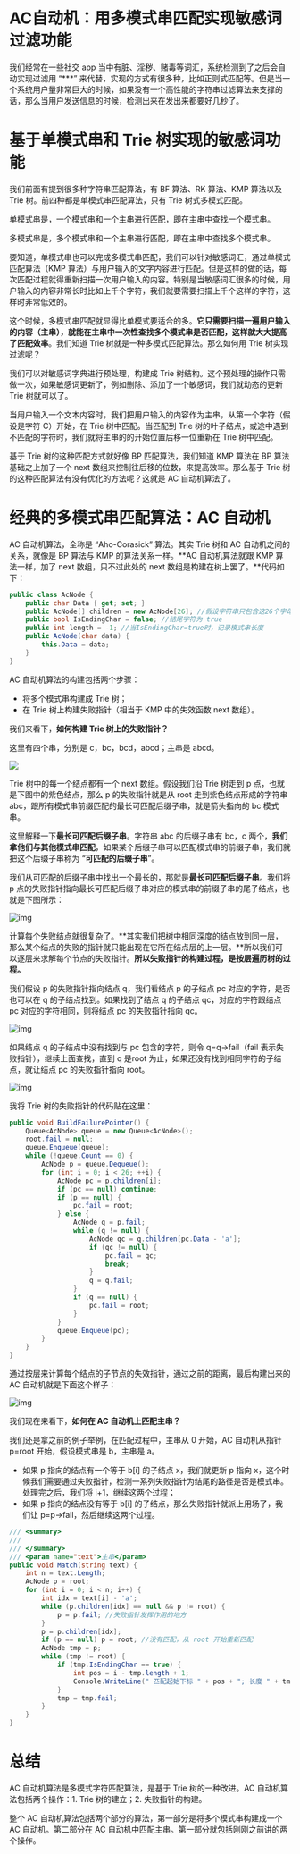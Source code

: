 # AC自动机：用多模式串匹配实现敏感词过滤功能

我们经常在一些社交 app 当中有脏、淫秽、赌毒等词汇，系统检测到了之后会自动实现过滤用 “***” 来代替，实现的方式有很多种，比如正则式匹配等。但是当一个系统用户量非常巨大的时候，如果没有一个高性能的字符串过滤算法来支撑的话，那么当用户发送信息的时候，检测出来在发出来都要好几秒了。

# 基于单模式串和 Trie 树实现的敏感词功能

我们前面有提到很多种字符串匹配算法，有 BF 算法、RK 算法、KMP 算法以及 Trie 树。前四种都是单模式串匹配算法，只有 Trie 树式多模式匹配。

单模式串是，一个模式串和一个主串进行匹配，即在主串中查找一个模式串。

多模式串是，多个模式串和一个主串进行匹配，即在主串中查找多个模式串。

要知道，单模式串也可以完成多模式串匹配，我们可以针对敏感词汇，通过单模式匹配算法（KMP 算法）与用户输入的文字内容进行匹配。但是这样的做的话，每次匹配过程就得重新扫描一次用户输入的内容。特别是当敏感词汇很多的时候，用户输入的内容非常长时比如上千个字符，我们就要需要扫描上千个这样的字符，这样时非常低效的。

这个时候，多模式串匹配就显得比单模式要适合的多。**它只需要扫描一遍用户输入的内容（主串），就能在主串中一次性查找多个模式串是否匹配，这样就大大提高了匹配效率**。我们知道 Trie 树就是一种多模式匹配算法。那么如何用 Trie 树实现过滤呢？

我们可以对敏感词字典进行预处理，构建成 Trie 树结构。这个预处理的操作只需做一次，如果敏感词更新了，例如删除、添加了一个敏感词，我们就动态的更新 Trie 树就可以了。

当用户输入一个文本内容时，我们把用户输入的内容作为主串，从第一个字符（假设是字符 C）开始，在 Trie 树中匹配。当匹配到 Trie 树的叶子结点，或途中遇到不匹配的字符时，我们就将主串的的开始位置后移一位重新在 Trie 树中匹配。

基于 Trie 树的这种匹配方式就好像 BP 匹配算法，我们知道 KMP 算法在 BP 算法基础之上加了一个 next 数组来控制往后移的位数，来提高效率。那么基于 Trie 树的这种匹配算法有没有优化的方法呢？这就是 AC 自动机算法了。

# 经典的多模式串匹配算法：AC 自动机

AC 自动机算法，全称是 “Aho-Corasick” 算法。其实 Trie 树和 AC 自动机之间的关系，就像是 BP 算法与 KMP 的算法关系一样。**AC 自动机算法就跟 KMP 算法一样，加了 next 数组，只不过此处的 next 数组是构建在树上罢了。**代码如下：

```c#
public class AcNode {
    public char Data { get; set; }
    public AcNode[] children = new AcNode[26]; //假设字符串只包含这26个字母
    public bool IsEndingChar = false; //结尾字符为 true
    public int length = -1; //当IsEndingChar=true时，记录模式串长度
    public AcNode(char data) {
        this.Data = data;
    }
}
```

AC 自动机算法的构建包括两个步骤：

- 将多个模式串构建成 Trie 树；
- 在 Trie 树上构建失败指针（相当于 KMP 中的失效函数 next 数组）。

我们来看下，**如何构建 Trie 树上的失败指针？**

这里有四个串，分别是 c，bc，bcd，abcd；主串是 abcd。

![](https://static001.geekbang.org/resource/image/f8/f1/f80487051d8f44cabf488195de8db1f1.jpg)

Trie 树中的每一个结点都有一个 next 数组。假设我们沿 Trie 树走到 p 点，也就是下图中的紫色结点，那么 p 的失败指针就是从 root 走到紫色结点形成的字符串 abc，跟所有模式串前缀匹配的最长可匹配后缀子串，就是箭头指向的 bc 模式串。

这里解释一下**最长可匹配后缀子串**。字符串 abc 的后缀子串有 bc，c 两个，**我们拿他们与其他模式串匹配**，如果某个后缀子串可以匹配模式串的前缀子串，我们就把这个后缀子串称为 “**可匹配的后缀子串**”。

我们从可匹配的后缀子串中找出一个最长的，那就是**最长可匹配后缀子串**。我们将 p 点的失败指针指向最长可匹配后缀子串对应的模式串的前缀子串的尾子结点，也就是下图所示：

![img](https://static001.geekbang.org/resource/image/58/ca/582ec4651948b4cdc1e1b49235e4f8ca.jpg)

计算每个失败结点就很复杂了。**其实我们把树中相同深度的结点放到同一层，那么某个结点的失败的指针就只能出现在它所在结点层的上一层。**所以我们可以逐层来求解每个节点的失败指针。**所以失败指针的构建过程，是按层遍历树的过程。**

我们假设 p 的失败指针指向结点 q，我们看结点 p 的子结点 pc 对应的字符，是否也可以在 q 的子结点找到。如果找到了结点 q 的子结点 qc，对应的字符跟结点 pc 对应的字符相同，则将结点 pc 的失败指针指向 qc。

![img](https://static001.geekbang.org/resource/image/da/1f/da685b7ac5f7dc41b2db6cf5d9a35a1f.jpg)

如果结点 q 的子结点中没有找到与 pc 包含的字符，则令 q=q->fail（fail 表示失败指针），继续上面查找，直到 q 是root 为止，如果还没有找到相同字符的子结点，就让结点 pc 的失败指针指向 root。

![img](https://static001.geekbang.org/resource/image/91/61/91123d8c38a050d32ca730a93c7aa061.jpg)

我将 Trie 树的失败指针的代码贴在这里：

```c#
public void BuildFailurePointer() {
    Queue<AcNode> queue = new Queue<AcNode>();
    root.fail = null;
    queue.Enqueue(queue);
    while (!queue.Count == 0) {
        AcNode p = queue.Dequeue();
        for (int i = 0; i < 26; ++i) {
            AcNode pc = p.children[i];
            if (pc == null) continue;
            if (p == null) {
                pc.fail = root;
            } else {
                AcNode q = p.fail;
                while (q != null) {
                    AcNode qc = q.children[pc.Data - 'a'];
                    if (qc != null) {
                        pc.fail = qc;
                        break;
                    }
                    q = q.fail;
                }
                if (q == null) {
                    pc.fail = root;
                }
            }
            queue.Enqueue(pc);
        }
    }
}
```

通过按层来计算每个结点的子节点的失效指针，通过之前的距离，最后构建出来的 AC 自动机就是下面这个样子：

![img](https://static001.geekbang.org/resource/image/51/3c/5150d176502dda4adfc63e9b2915b23c.jpg)

我们现在来看下，**如何在 AC 自动机上匹配主串？**

我们还是拿之前的例子举例，在匹配过程中，主串从 0 开始，AC 自动机从指针 p=root 开始，假设模式串是 b，主串是 a。

- 如果 p 指向的结点有一个等于 b[i] 的子结点 x，我们就更新 p 指向 x，这个时候我们需要通过失败指针，检测一系列失败指针为结尾的路径是否是模式串。处理完之后，我们将 i+1，继续这两个过程；
- 如果 p 指向的结点没有等于 b[i] 的子结点，那么失败指针就派上用场了，我们让 p=p->fail，然后继续这两个过程。

```c#
/// <summary>
/// 
/// </summary>
/// <param name="text">主串</param>
public void Match(string text) {
    int n = text.Length;
    AcNode p = root;
    for (int i = 0; i < n; i++) {
        int idx = text[i] - 'a';
        while (p.children[idx] == null && p != root) {
            p = p.fail; //失败指针发挥作用的地方
        }
        p = p.children[idx];
        if (p == null) p = root; //没有匹配，从 root 开始重新匹配
        AcNode tmp = p;
        while (tmp != root) {
            if (tmp.IsEndingChar == true) {
                int pos = i - tmp.length + 1;
                Console.WriteLine(" 匹配起始下标 " + pos + "; 长度 " + tmp.length);
            }
            tmp = tmp.fail;
        }
    }
}
```

# 总结

AC 自动机算法是多模式字符匹配算法，是基于 Trie 树的一种改进。AC 自动机算法包括两个操作：1. Trie 树的建立；2. 失败指针的构建。

整个 AC 自动机算法包括两个部分的算法，第一部分是将多个模式串构建成一个 AC 自动机。第二部分在 AC 自动机中匹配主串。第一部分就包括刚刚之前讲的两个操作。